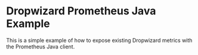 # Dropwizard Prometheus Java Example

This is a simple example of how to expose existing Dropwizard
metrics with the Prometheus Java client.

